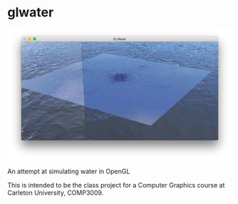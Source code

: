 # glwater

![Alt text](https://github.com/abejfehr/glwater/raw/master/screenshot2.png "Screenshot")

An attempt at simulating water in OpenGL

This is intended to be the class project for a Computer Graphics course at Carleton University, COMP3009.
